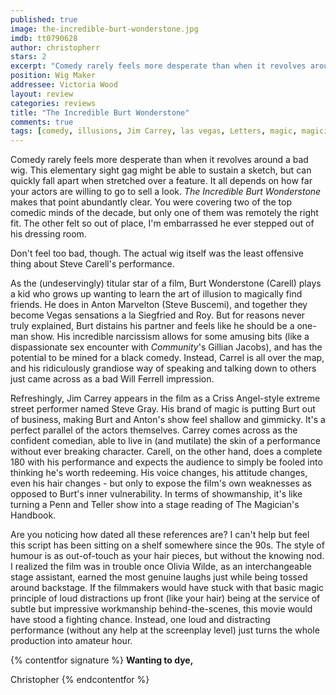 ```yaml
---
published: true
image: the-incredible-burt-wonderstone.jpg
imdb: tt0790628
author: christopherr
stars: 2
excerpt: "Comedy rarely feels more desperate than when it revolves around a bad wig. This elementary sight gag might be able to sustain a sketch, but can quickly fall apart when stretched over a feature. It all depends on how far your actors are willing to go to sell a look. <em>The Incredible Burt Wonderstone</em> makes that point abundantly clear. You were covering two of the top comedic minds of the decade, but only one of them was remotely the right fit. The other felt so out of place, I&rsquo;m embarrassed he ever stepped out of his dressing room."
position: Wig Maker
addressee: Victoria Wood
layout: review
categories: reviews
title: "The Incredible Burt Wonderstone"
comments: true
tags: [comedy, illusions, Jim Carrey, las vegas, Letters, magic, magicians, spoof, Steve Buscemi, Steve Carrell, street]
---
```

Comedy rarely feels more desperate than when it revolves around a bad wig. This elementary sight gag might be able to sustain a sketch, but can quickly fall apart when stretched over a feature. It all depends on how far your actors are willing to go to sell a look. _The Incredible Burt Wonderstone_ makes that point abundantly clear. You were covering two of the top comedic minds of the decade, but only one of them was remotely the right fit. The other felt so out of place, I'm embarrassed he ever stepped out of his dressing room.

Don't feel too bad, though. The actual wig itself was the least offensive thing about Steve Carell's performance.

As the (undeservingly) titular star of a film, Burt Wonderstone (Carell) plays a kid who grows up wanting to learn the art of illusion to magically find friends. He does  in Anton Marvelton (Steve Buscemi), and together they become Vegas sensations a la Siegfried and Roy. But for reasons never truly explained, Burt distains his partner and feels like he should be a one-man show. His incredible narcissism allows for some amusing bits (like a dispassionate sex encounter with _Community_'s Gillian Jacobs), and has the potential to be mined for a black comedy. Instead, Carrel is all over the map, and his ridiculously grandiose way of speaking and talking down to others just came across as a bad Will Ferrell impression.

Refreshingly, Jim Carrey appears in the film as a Criss Angel-style extreme street performer named Steve Gray. His brand of magic is putting Burt out of business, making Burt and Anton's show feel shallow and gimmicky. It's a perfect parallel of the actors themselves.  Carrey comes across as the confident comedian, able to live in (and mutilate) the skin of a performance without ever breaking character. Carell, on the other hand, does a complete 180 with his performance and expects the audience to simply be fooled into thinking he's worth redeeming. His voice changes, his attitude changes, even his hair changes - but only to expose the film's own weaknesses as opposed to Burt's inner vulnerability. In terms of showmanship, it's like turning a Penn and Teller show into a stage reading of The Magician's Handbook.

Are you noticing how dated all these references are? I can't help but feel this script has been sitting on a shelf somewhere since the 90s. The style of humour is as out-of-touch as your hair pieces, but without the knowing nod. I realized the film was in trouble once Olivia Wilde, as an interchangeable stage assistant, earned the most genuine laughs just while being tossed around backstage. If the filmmakers would have stuck with that basic magic principle of loud distractions up front (like your hair) being at the service of subtle but impressive workmanship behind-the-scenes, this movie would have stood a fighting chance. Instead, one loud and distracting performance (without any help at the screenplay level) just turns the whole production into amateur hour.

{% contentfor signature %}
**Wanting to dye,**

Christopher
{% endcontentfor %}